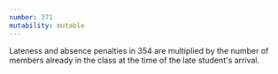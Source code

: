 ```yaml
---
number: 371
mutability: mutable
---
```


Lateness and absence penalties in 354 are multiplied by the number of members already in the class at the time of the late student's arrival.
